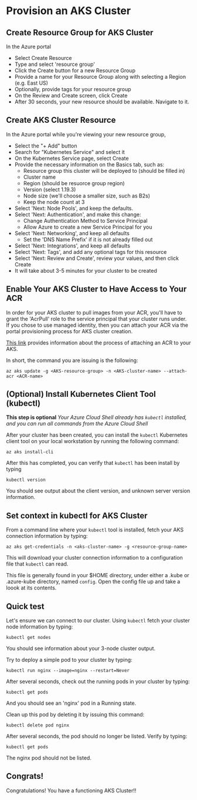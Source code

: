# Provision an AKS Cluster

## Create Resource Group for AKS Cluster

In the Azure portal

- Select Create Resource
- Type and select 'resource group'
- Click the Create button for a new Resource Group
- Provide a name for your Resource Group along with selecting a Region (e.g. East US)
- Optionally, provide tags for your resource group
- On the Review and Create screen, click Create
- After 30 seconds, your new resource should be available. Navigate to it.

## Create AKS Cluster Resource

In the Azure portal while you're viewing your new resource group,

- Select the "+ Add" button
- Search for "Kubernetes Service" and select it
- On the Kubernetes Service page, select Create
- Provide the necessary information on the Basics tab, such as:
  - Resource group this cluster will be deployed to (should be filled in)
  - Cluster name
  - Region (should be resuorce group region)
  - Version (select 1.19.3)
  - Node size (we'll choose a smaller size, such as B2s)
  - Keep the node count at 3
- Select 'Next: Node Pools', and keep the defaults.
- Select 'Next: Authentication', and make this change:
  - Change Authentication Method to Service Principal
  - Allow Azure to create a new Service Principal for you
- Select 'Next: Networking', and keep all defaults
  - Set the 'DNS Name Prefix' if it is not already filled out
- Select 'Next: Integrations', and keep all defaults
- Select 'Next: Tags', and add any optional tags for this resource
- Select 'Next: Review and Create', review your values, and then click Create
- It will take about 3-5 minutes for your cluster to be created

## Enable Your AKS Cluster to Have Access to Your ACR

In order for your AKS cluster to pull images from your ACR, you'll have to grant the 'AcrPull' role to the service principal that your cluster runs under. If you chose to use managed identity, then you can attach your ACR via the portal provisioning process for AKS cluster creation.

[This link](https://docs.microsoft.com/en-us/azure/aks/cluster-container-registry-integration) provides information about the process of attaching an ACR to your AKS.

In short, the command you are issuing is the following:

```
az aks update -g <AKS-resource-group> -n <AKS-cluster-name> --attach-acr <ACR-name>
```

## (Optional) Install Kubernetes Client Tool (kubectl)

**This step is optional**
_Your Azure Cloud Shell already has `kubectl` installed, and you can run all commands from the Azure Cloud Shell_

After your cluster has been created, you can install the `kubectl` Kubernetes client tool on your local workstation by running the following command:

```
az aks install-cli
```

After this has completed, you can verify that `kubectl` has been install by typing

```
kubectl version
```

You should see output about the client version, and unknown server version information.

## Set context in kubectl for AKS Cluster

From a command line where your `kubectl` tool is installed, fetch your AKS connection information by typing:

```
az aks get-credentials -n <aks-cluster-name> -g <resource-group-name>
```

This will download your cluster connection information to a configuration file that `kubectl` can read.

This file is generally found in your $HOME directory, under either a .kube or .azure-kube directory, named `config`. Open the config file up and take a loook at its contents.

## Quick test

Let's ensure we can connect to our cluster. Using `kubectl` fetch your cluster node information by typing:

```
kubectl get nodes
```

You should see information about your 3-node cluster output.

Try to deploy a simple pod to your cluster by typing:

```
kubectl run nginx --image=nginx --restart=Never
```

After several seconds, check out the running pods in your cluster by typing:

```
kubectl get pods
```

And you should see an 'nginx' pod in a Running state.

Clean up this pod by deleting it by issuing this command:

```
kubectl delete pod nginx
```

After several seconds, the pod should no longer be listed. Verify by typing:

```
kubectl get pods
```

The nginx pod should not be listed.

## Congrats!

Congratulations! You have a functioning AKS Cluster!!

